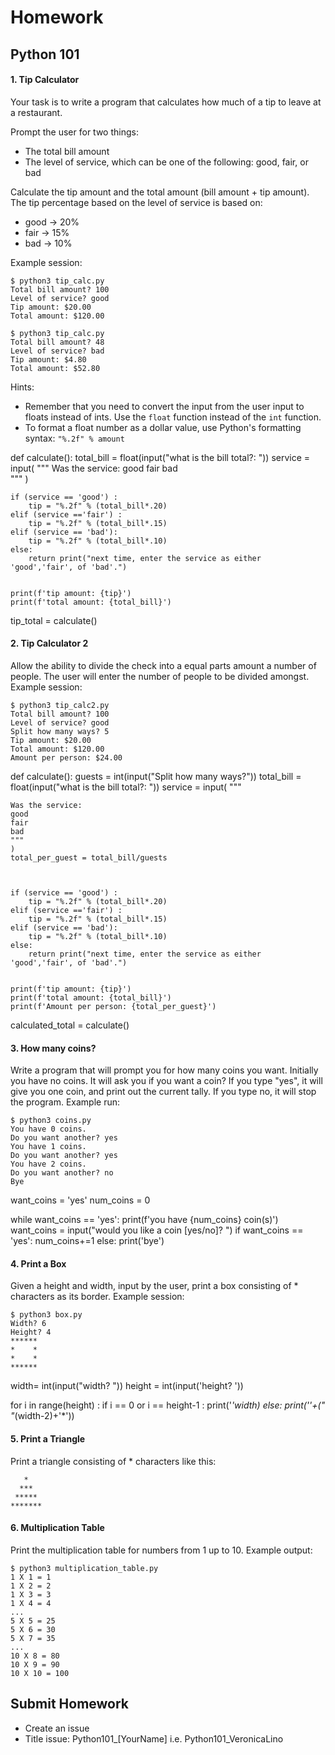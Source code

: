 # Homework

## Python 101

#### 1. Tip Calculator

Your task is to write a program that calculates how much of a tip to leave at a restaurant.

Prompt the user for two things:

- The total bill amount
- The level of service, which can be one of the following: good, fair, or bad

Calculate the tip amount and the total amount (bill amount + tip amount). The tip percentage based on the level of service is based on:

- good -> 20%
- fair -> 15%
- bad -> 10%

Example session:

```
$ python3 tip_calc.py
Total bill amount? 100
Level of service? good
Tip amount: $20.00
Total amount: $120.00
```

```
$ python3 tip_calc.py
Total bill amount? 48
Level of service? bad
Tip amount: $4.80
Total amount: $52.80
```

Hints:

- Remember that you need to convert the input from the user input to floats instead of ints. Use the `float` function instead of the `int` function.
- To format a float number as a dollar value, use Python's formatting syntax: `"%.2f" % amount`



def calculate():
    total_bill = float(input("what is the bill total?: "))
    service = input(
        """
    Was the service: 
    good 
    fair 
    bad   
    """
    )
    
    if (service == 'good') :
        tip = "%.2f" % (total_bill*.20) 
    elif (service =='fair') :
        tip = "%.2f" % (total_bill*.15) 
    elif (service == 'bad'):
        tip = "%.2f" % (total_bill*.10) 
    else: 
        return print("next time, enter the service as either 'good','fair', of 'bad'.")


    print(f'tip amount: {tip}')
    print(f'total amount: {total_bill}')
    

tip_total = calculate()

#### 2. Tip Calculator 2

Allow the ability to divide the check into a equal parts amount a number of people. The user will enter the number of people to be divided amongst. Example session:

```
$ python3 tip_calc2.py
Total bill amount? 100
Level of service? good
Split how many ways? 5
Tip amount: $20.00
Total amount: $120.00
Amount per person: $24.00
```


def calculate():
    guests = int(input("Split how many ways?"))
    total_bill = float(input("what is the bill total?: "))
    service = input(
        """

    Was the service: 
    good 
    fair 
    bad   
    """
    )
    total_per_guest = total_bill/guests

    

    if (service == 'good') :
        tip = "%.2f" % (total_bill*.20) 
    elif (service =='fair') :
        tip = "%.2f" % (total_bill*.15) 
    elif (service == 'bad'):
        tip = "%.2f" % (total_bill*.10) 
    else: 
        return print("next time, enter the service as either 'good','fair', of 'bad'.")


    print(f'tip amount: {tip}')
    print(f'total amount: {total_bill}')
    print(f'Amount per person: {total_per_guest}')


calculated_total = calculate()

#### 3. How many coins?

Write a program that will prompt you for how many coins you want. Initially you have no coins. It will ask you if you want a coin? If you type "yes", it will give you one coin, and print out the current tally. If you type no, it will stop the program. Example run:

```
$ python3 coins.py
You have 0 coins.
Do you want another? yes
You have 1 coins.
Do you want another? yes
You have 2 coins.
Do you want another? no
Bye
```

want_coins = 'yes'
num_coins = 0

while want_coins == 'yes':
    print(f'you have {num_coins} coin(s)')
    want_coins = input("would you like a coin [yes/no]? ")
    if want_coins == 'yes':
        num_coins+=1
    else:
        print('bye')

#### 4. Print a Box

Given a height and width, input by the user, print a box consisting of * characters as its border. Example session:

```
$ python3 box.py
Width? 6
Height? 4
******
*    *
*    *
******
```

width= int(input("width? "))
height = int(input('height? '))

for i in range(height) :
    if i == 0 or i == height-1 :
        print('*'*width)
    else:
        print('*'+(" "*(width-2)+'*'))

#### 5. Print a Triangle

Print a triangle consisting of * characters like this:

```
   *
  ***
 *****
*******
```

#### 6. Multiplication Table

Print the multiplication table for numbers from 1 up to 10. Example output:

```
$ python3 multiplication_table.py
1 X 1 = 1
1 X 2 = 2
1 X 3 = 3
1 X 4 = 4
...
5 X 5 = 25
5 X 6 = 30
5 X 7 = 35
...
10 X 8 = 80
10 X 9 = 90
10 X 10 = 100
```

## Submit Homework
- Create an issue
- Title issue: Python101_[YourName] i.e. Python101_VeronicaLino